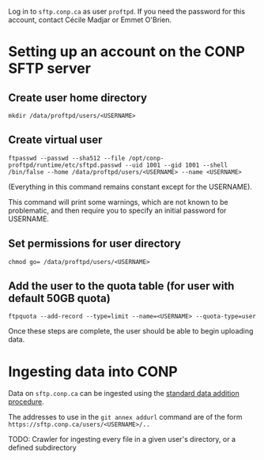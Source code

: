 
Log in to ```sftp.conp.ca``` as user ```proftpd```.  If you need the password for this account, contact Cécile Madjar or Emmet O'Brien.

# Setting up an account on the CONP SFTP server

## Create user home directory

```
mkdir /data/proftpd/users/<USERNAME>
```

## Create virtual user

```
ftpasswd --passwd --sha512 --file /opt/conp-proftpd/runtime/etc/sftpd.passwd --uid 1001 --gid 1001 --shell /bin/false --home /data/proftpd/users/<USERNAME> --name <USERNAME>
```

(Everything in this command remains constant except for the USERNAME).

This command will print some warnings, which are not known to be problematic, and then require you to specify an initial password for USERNAME.

## Set permissions for user directory

```
chmod go= /data/proftpd/users/<USERNAME>
```

## Add the user to the quota table (for user with default 50GB quota)

```
ftpquota --add-record --type=limit --name=<USERNAME> --quota-type=user
```

Once these steps are complete, the user should be able to begin uploading data.


# Ingesting data into CONP

Data on ```sftp.conp.ca``` can be ingested using the [standard data addition procedure](https://github.com/CONP-PCNO/conp-documentation/blob/master/datalad_dataset_addition_procedure.md).

The addresses to use in the ```git annex addurl``` command are of the form ```https://sftp.conp.ca/users/<USERNAME>/..```

TODO: Crawler for ingesting every file in a given user's directory, or a defined subdirectory
